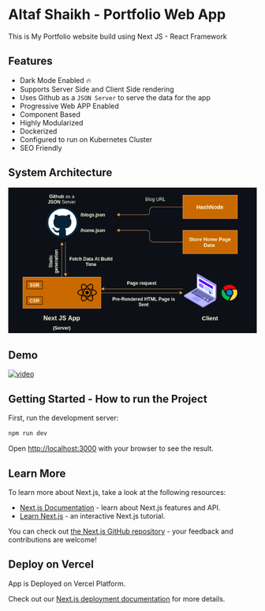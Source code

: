 # Altaf Shaikh - Portfolio Web App

This is My Portfolio website build using Next JS - React Framework

## Features

* Dark Mode Enabled 🔥
* Supports Server Side and Client Side rendering
* Uses Github as a `JSON Server` to serve the data for the app
* Progressive Web APP Enabled
* Component Based
* Highly Modularized
* Dockerized
* Configured to run on Kubernetes Cluster
* SEO Friendly

## System Architecture

![altaf shaikh portfolio system architecture](https://raw.githubusercontent.com/altafshaikh/static-file-storage/master/images/Portfolio%20System%20Architechture.png)

## Demo

[![video](https://img.youtube.com/vi/YOnpnZ5Qgzs/0.jpg)](https://www.youtube.com/watch?v=YOnpnZ5Qgzs&ab_channel=TeachMeBro)


## Getting Started - How to run the Project

First, run the development server:

```bash
npm run dev
```

Open [http://localhost:3000](http://localhost:3000) with your browser to see the result.

## Learn More

To learn more about Next.js, take a look at the following resources:

- [Next.js Documentation](https://nextjs.org/docs) - learn about Next.js features and API.
- [Learn Next.js](https://nextjs.org/learn) - an interactive Next.js tutorial.

You can check out [the Next.js GitHub repository](https://github.com/vercel/next.js/) - your feedback and contributions are welcome!

## Deploy on Vercel

App is Deployed on Vercel Platform.

Check out our [Next.js deployment documentation](https://nextjs.org/docs/deployment) for more details.
